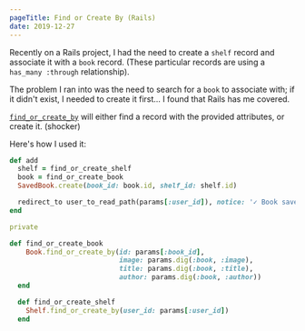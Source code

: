 ```yaml
---
pageTitle: Find or Create By (Rails)
date: 2019-12-27
---
```


Recently on a Rails project, I had the need to create a `shelf` record and associate it with a `book` record. (These particular records are using a `has_many :through` relationship).

The problem I ran into was the need to search for a `book` to associate with; if it didn't exist, I needed to create it first... I found that Rails has me covered.

[`find_or_create_by`](https://apidock.com/rails/v6.0.0/ActiveRecord/Relation/find_or_create_by) will either find a record with the provided attributes, or create it. (shocker)

Here's how I used it:

```rb
def add
  shelf = find_or_create_shelf
  book = find_or_create_book
  SavedBook.create(book_id: book.id, shelf_id: shelf.id)

  redirect_to user_to_read_path(params[:user_id]), notice: '✓ Book saved for later.'
end

private

def find_or_create_book
    Book.find_or_create_by(id: params[:book_id],
                           image: params.dig(:book, :image),
                           title: params.dig(:book, :title),
                           author: params.dig(:book, :author))
  end

  def find_or_create_shelf
    Shelf.find_or_create_by(user_id: params[:user_id])
  end
```

